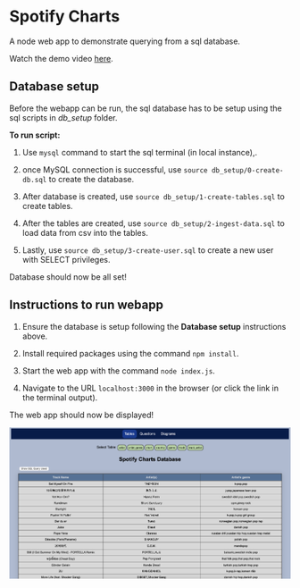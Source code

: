 # Spotify Charts

A node web app to demonstrate querying from a sql database.

Watch the demo video [here](https://youtu.be/mC8D7VYpJLM).

## Database setup

Before the webapp can be run, the sql database has to be setup using the sql scripts in *db_setup* folder.

**To run script:**

1. Use `mysql` command to start the sql terminal (in local instance),.

2. once MySQL connection is successful, use `source db_setup/0-create-db.sql` to create the database.

3. After database is created, use `source db_setup/1-create-tables.sql` to create tables.

4. After the tables are created, use `source db_setup/2-ingest-data.sql` to load data from csv into the tables.

5. Lastly, use `source db_setup/3-create-user.sql` to create a new user with SELECT privileges.

Database should now be all set!

## Instructions to run webapp

1. Ensure the database is setup following the **Database setup** instructions above.

2. Install required packages using the command `npm install`.

3. Start the web app with the command `node index.js`.

4. Navigate to the URL `localhost:3000` in the browser (or click the link in the terminal output).

The web app should now be displayed!

<img src="https://github.com/jxne00/SpotifyCharts/blob/main/src/web1.png" alt="WebAppImage">
